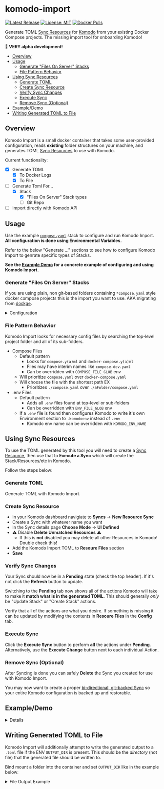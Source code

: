 # komodo-import <!-- omit from toc -->

[![Latest Release](https://img.shields.io/github/v/release/foxxmd/komodo-import)](https://github.com/FoxxMD/komodo-import/releases)
[![License: MIT](https://img.shields.io/badge/License-MIT-yellow.svg)](https://opensource.org/licenses/MIT)
[![Docker Pulls](https://img.shields.io/docker/pulls/foxxmd/komodo-import)](https://hub.docker.com/r/foxxmd/komodo-import)

Generate TOML [Sync Resources](https://komo.do/docs/sync-resources) for [Komodo](https://komo.do) from your existing Docker Compose projects. The missing import tool for onboarding Komodo!

**🚧 VERY alpha development!**

- [Overview](#overview)
- [Usage](#usage)
  - [Generate "Files On Server" Stacks](#generate-files-on-server-stacks)
  - [File Pattern Behavior](#file-pattern-behavior)
- [Using Sync Resources](#using-sync-resources)
  - [Generate TOML](#generate-toml)
  - [Create Sync Resource](#create-sync-resource)
  - [Verify Sync Changes](#verify-sync-changes)
  - [Execute Sync](#execute-sync)
  - [Remove Sync (Optional)](#remove-sync-optional)
- [Example/Demo](#exampledemo)
- [Writing Generated TOML to File](#writing-generated-toml-to-file)

## Overview

Komodo Import is a small docker container that takes some user-provided configuration, reads **existing** folder structures on your machine, and generates TOML [Sync Resources](https://komo.do/docs/sync-resources) to use with Komodo.

Current functionality:

* [x] Generate TOML
   * [x] To Docker Logs
   * [x] To File
* [ ] Generate Toml For...
  * [x] Stack
     * [x] "Files On Server" Stack types   
     * [ ] Git Repo
* [ ]  Import directly with Komodo API
  
## Usage

Use the example [`compose.yaml`](./compose.yaml) stack to configure and run Komodo Import. **All configuration is done using Environmental Variables.**

Refer to the below "Generate ..." sections to see how to configure Komodo Import to genrate specific types of Stacks.

**See the [Example Demo](#exampledemo) for a concrete example of configuring and using Komodo Import.**

### Generate "Files On Server" Stacks

If you are using plain, non git-based folders containing `*compose.yaml`  style docker compose projects this is the import you want to use. AKA migrating from [dockge](https://github.com/louislam/dockge).

<details>

<summary>Configuration</summary>



|            ENV            |   Required    | Default |                                                                        Description                                                                         |
|---------------------------|---------------|---------|------------------------------------------------------------------------------------------------------------------------------------------------------------|
| `SERVER_NAME`             | ☑️            |         | The name of the Komodo [Server](https://komo.do/docs/resources#server) where a Stack is located                                                            |
| `HOST_PARENT_PATH`        | ☑️            |         | The parent directory on the **host** where stack folders are located. Used for generating Stack Run Directory                                              |
| `COMPOSE_FILE_GLOB`       | -             |         | A [glob](https://github.com/isaacs/node-glob?tab=readme-ov-file#glob-primer) pattern to use for finding files for **Files Paths** in Stack config          |
| `ENV_FILE_GLOB`           | -             |         | A [glob](https://github.com/isaacs/node-glob?tab=readme-ov-file#glob-primer) pattern to use for finding files for **Additional Env Files** in Stack config |
| `KOMODO_ENV_NAME`         | `.komodoenv`  |         | If existing .env files are found then this name will be used for the .env that Komodo writes using its own Environment section                             |
| `IMAGE_REGISTRY_PROVIDER` | -             |         | Name of Image Registry to use                                                                                                                              |
| `IMAGE_REGISTRY_ACCOUNT`  | -             |         | Image Registry account to use                                                                                                                              |
| `POLL_FOR_UPDATE`         | -             | false   | Poll for newer images?                                                                                                                                     |
| `AUTO_UPDATE`             | -             | false   | Auto Update stack?                                                                                                                                         

</details>

### File Pattern Behavior

Komodo Import looks for necessary config files by searching the top-level project folder and all of its sub-folders.

* Compose Files
  * Default pattern
    * Looks for `compose.y(a)ml` and `docker-compose.y(a)ml` 
    * Files may have interim names like `compose.dev.yaml`
    * Can be overridden with `COMPOSE_FILE_GLOB` env
  * Will prioritize `compose.yaml` over `docker-compose.yaml`
  * Will choose the file with the shortest path EX
    * Prioritizes `./compose.yaml` over `./aFolder/compose.yaml`
* .env Files
  * Default pattern 
    * Adds all `.env` files found at top-level or sub-folders
    * Can be overridden with `ENV_FILE_GLOB` env
  * If a `.env` file is found then configures Komodo to write it's own Environment section to `.komodoenv` instead of `.env`
    * Komodo env name can be overridden with `KOMODO_ENV_NAME`

## Using Sync Resources

To use the TOML generated by this tool you will need to create a [Sync Resource](https://komo.do/docs/sync-resources), then use that to **Execute  a Sync** which will create the Stack/Resources/etc in Komodo.

Follow the steps below:

### Generate TOML

Generate TOML with Komodo Import.

### Create Sync Resource

* In your Komodo dashboard navigiate to **Syncs** -> **New Resource Sync**
* Create a Sync with whatever name you want
* In the Sync details page **Choose Mode** -> **UI Defined**
* ⚠️ Disable **Delete Unmatched Resources** ⚠️
  * If this is **not** disabled you may delete all other Resources in Komodo! Double check this!
* Add the Komodo Import TOML to **Resoure Files** section
* **Save**

### Verify Sync Changes

Your Sync should now be in a **Pending** state (check the top header). If it's not click the **Refresh** button to update.

Switching to the **Pending** tab now shows all of the actions Komodo will take to make it **match what is in the generated TOML.** This should generally *only* be "Update Stack" or "Create Stack" actions.

Verify that all of the actions are what you desire. If something is missing it can be updated by modifying the contents in **Resoure Files** in the **Config** tab.

### Execute Sync

Click the **Execute Sync** button to perform **all** the actions under **Pending**. Alternatively, use the **Execute Change** button next to each individual Action.

### Remove Sync (Optional)

After Syncing is done you can safely **Delete** the Sync you created for use with Komodo Import.

You may now want to create a proper [bi-directional, git-backed Sync](https://blog.foxxmd.dev/posts/migrating-to-komodo/#resource-sync) so your entire Komodo configuration is backed up and restorable.

## Example/Demo

<details>

* You have Komodo already setup
* You have installed [Periphery](https://komo.do/docs/connect-servers) on a machine
  * The Komodo Server name is `my-cool-server`
  * The machine is currently using dockge and has all of its compose projects located at `/home/myUser/homelab` like...
    * `/home/myUser/homelab/immich`
    * `/home/myUser/homelab/plex`
    * etc...

Using the [example `compose.yaml`](./compose.yaml) you modify it to fill in the required configuration:

```yaml
services:
  komodo-import:
    image: foxxmd/komodo-import:latest
    volumes:
      ## ParentDirectory:FILES_ON_SERVER_DIR
      - /home/myUser/homelab:/filesOnServer:ro
    environment:
      - TZ=America/New_York
      ## Komodo Server name to use for generated Stacks
      - SERVER_NAME=my-cool-server
      ## ParentDirectory on the host use as Stack Run Directory prefix
      - HOST_PARENT_PATH=/home/myUser/homelab
    restart: no
```

```shell
$ docker compose up --no-log-prefix
[2025-08-11 14:06:19.080 -0400] INFO   : [Init] Debug Mode: NO
[2025-08-11 14:06:19.094 -0400] INFO   : [App] Version: 0.1.0
[2025-08-11 14:06:19.095 -0400] INFO   : [App] Files On Server Dir ENV: /filesOnServer -> Resolved: /filesOnServer
[2025-08-11 14:06:19.096 -0400] INFO   : [App] [Files On Server] Processing Stacks for 6 folders:
/filesOnServer/compose.yaml
/filesOnServer/immich
/filesOnServer/jellyfin
/filesOnServer/octoprint
/filesOnServer/plex
/filesOnServer/uptime-kuma
[2025-08-11 14:06:19.096 -0400] INFO   : [App] [Files On Server] Compose File Glob: **/{compose,docker-compose}*.y?(a)ml
[2025-08-11 14:06:19.097 -0400] INFO   : [App] [Files On Server] Env Glob: **/.env
[2025-08-11 14:06:19.097 -0400] INFO   : [App] [Files On Server] [compose] Found Stack 'compose' at dir /filesOnServer/compose.yaml
[2025-08-11 14:06:19.103 -0400] WARN   : [App] [Files On Server] [compose] Did not find any files patterns matching compose glob
[2025-08-11 14:06:19.103 -0400] INFO   : [App] [Files On Server] [compose] Stack config complete
[2025-08-11 14:06:19.104 -0400] INFO   : [App] [Files On Server] [immich] Found Stack 'immich' at dir /filesOnServer/immich
[2025-08-11 14:06:19.107 -0400] INFO   : [App] [Files On Server] [immich] Found 1 files matching compose glob:
docker/docker-compose.yaml
[2025-08-11 14:06:19.107 -0400] INFO   : [App] [Files On Server] [immich] Using file(s): docker/docker-compose.yaml
[2025-08-11 14:06:19.108 -0400] INFO   : [App] [Files On Server] [immich] Stack config complete
[2025-08-11 14:06:19.108 -0400] INFO   : [App] [Files On Server] [jellyfin] Found Stack 'jellyfin' at dir /filesOnServer/jellyfin
[2025-08-11 14:06:19.109 -0400] INFO   : [App] [Files On Server] [jellyfin] Found 3 files matching compose glob:
compose.yaml
docker-compose.yaml
docker/docker-compose.yaml
[2025-08-11 14:06:19.110 -0400] INFO   : [App] [Files On Server] [jellyfin] Using file: compose.yaml but not writing to file_paths since this is the Komodo default
[2025-08-11 14:06:19.111 -0400] INFO   : [App] [Files On Server] [jellyfin] Found 1 env files matching pattern **/.env:
.env
[2025-08-11 14:06:19.111 -0400] INFO   : [App] [Files On Server] [jellyfin] Using .komodoEnv for Komodo-written env file
[2025-08-11 14:06:19.111 -0400] INFO   : [App] [Files On Server] [jellyfin] Stack config complete
[2025-08-11 14:06:19.111 -0400] INFO   : [App] [Files On Server] [octoprint] Found Stack 'octoprint' at dir /filesOnServer/octoprint
[2025-08-11 14:06:19.112 -0400] WARN   : [App] [Files On Server] [octoprint] Did not find any files patterns matching compose glob
[2025-08-11 14:06:19.112 -0400] INFO   : [App] [Files On Server] [octoprint] Stack config complete
[2025-08-11 14:06:19.113 -0400] INFO   : [App] [Files On Server] [plex] Found Stack 'plex' at dir /filesOnServer/plex
[2025-08-11 14:06:19.114 -0400] INFO   : [App] [Files On Server] [plex] Found 1 files matching compose glob:
compose.yaml
[2025-08-11 14:06:19.114 -0400] INFO   : [App] [Files On Server] [plex] Using file: compose.yaml but not writing to file_paths since this is the Komodo default
[2025-08-11 14:06:19.115 -0400] INFO   : [App] [Files On Server] [plex] Stack config complete
[2025-08-11 14:06:19.115 -0400] INFO   : [App] [Files On Server] [uptime-kuma] Found Stack 'uptime-kuma' at dir /filesOnServer/uptime-kuma
[2025-08-11 14:06:19.116 -0400] INFO   : [App] [Files On Server] [uptime-kuma] Found 1 files matching compose glob:
compose.yaml
[2025-08-11 14:06:19.116 -0400] INFO   : [App] [Files On Server] [uptime-kuma] Using file: compose.yaml but not writing to file_paths since this is the Komodo default
[2025-08-11 14:06:19.117 -0400] INFO   : [App] [Files On Server] [uptime-kuma] Found 1 env files matching pattern **/.env:
.env
[2025-08-11 14:06:19.117 -0400] INFO   : [App] [Files On Server] [uptime-kuma] Using .komodoEnv for Komodo-written env file
[2025-08-11 14:06:19.117 -0400] INFO   : [App] [Files On Server] [uptime-kuma] Stack config complete
[2025-08-11 14:06:19.118 -0400] INFO   : [App] [Files On Server] Built Stack configs for 6 folders
[2025-08-11 14:06:19.119 -0400] INFO   : [App] Copy the text between the scissors to use as the *Resource File* contents within your Resource Sync

✂️  ✂️  ✂️  ✂️  ✂️  ✂️  ✂️  ✂️  ✂️  ✂️  ✂️  ✂️
[[stack]]
name = "compose"

[stack.config]
server = "my-cool-server"
run_directory = "/home/myUser/homelab/compose"
files_on_host = true
auto_update = false
poll_for_updates = false

[[stack]]
name = "immich"

[stack.config]
server = "my-cool-server"
run_directory = "/home/myUser/homelab/immich"
files_on_host = true
auto_update = false
poll_for_updates = false
file_paths = [ "docker/docker-compose.yaml" ]

[[stack]]
name = "jellyfin"

[stack.config]
server = "my-cool-server"
run_directory = "/home/myUser/homelab/jellyfin"
files_on_host = true
auto_update = false
poll_for_updates = false
env_file_path = ".komodoEnv"
additional_env_files = [ ".env" ]

[[stack]]
name = "octoprint"

[stack.config]
server = "my-cool-server"
run_directory = "/home/myUser/homelab/octoprint"
files_on_host = true
auto_update = false
poll_for_updates = false

[[stack]]
name = "plex"

[stack.config]
server = "my-cool-server"
run_directory = "/home/myUser/homelab/plex"
files_on_host = true
auto_update = false
poll_for_updates = false

[[stack]]
name = "uptime-kuma"

[stack.config]
server = "my-cool-server"
run_directory = "/home/myUser/homelab/uptime-kuma"
files_on_host = true
auto_update = false
poll_for_updates = false
env_file_path = ".komodoEnv"
additional_env_files = [ ".env" ]
✂️  ✂️  ✂️  ✂️  ✂️  ✂️  ✂️  ✂️  ✂️  ✂️  ✂️  ✂️
[2025-08-11 14:06:19.119 -0400] INFO   : [App] Done!
```

Copy everything between ✂️ lines -- this is the contents used in the [**Using Sync Resources**](#using-sync-resources) section.

**TIP**

Use

```
docker compose up --no-log-prefix
```

to get output without the service name prefix, makes getting clear TOML output easier.

</details>

## Writing Generated TOML to File

Komodo Import will additionally attempt to write the generated output to a `.toml` file if the ENV `OUTPUT_DIR` is present. This should be the *directory* (not file) that the generated file should be written to.

Bind mount a folder into the container and set `OUTPUT_DIR` like in the example below:

<details>

<summary>File Output Example</summary>

```yaml
services:
  komodo-import:
  # ...
    environment:
      # ...
      - OUTPUT_DIR=/output
    volumes:
      # ...
      - /my/host/folder:/output
```

</details>